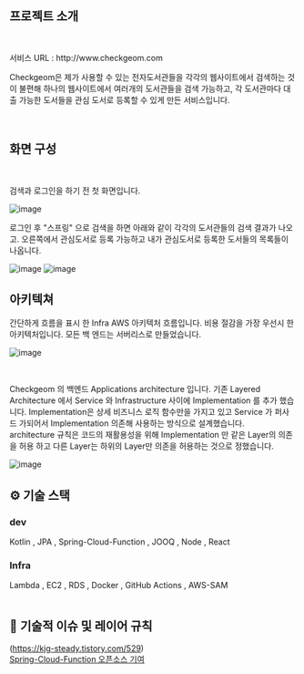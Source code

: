 

<div align
 
<br/>

## 프로젝트 소개 

<br/>
<p>서비스 URL : http://www.checkgeom.com </p>
<p> Checkgeom은 제가 사용할 수 있는 전자도서관들을 각각의 웹사이트에서 검색하는 것이 불편해 하나의 웹사이트에서 
여러개의 도서관들을 검색 가능하고, 각 도서관마다 대출 가능한 도서들을 관심 도서로 등록할 수 있게 만든 서비스입니다.
</p>

<br />

## 화면 구성 

<br/>

<p>검색과 로그인을 하기 전 첫 화면입니다. </p>

![image](https://github.com/user-attachments/assets/dbe08381-9441-4c9d-9266-a35147a955de)


<p>로그인 후 "스프링" 으로 검색을 하면 아래와 같이 각각의 도서관들의 검색 결과가 나오고.
오른쪽에서 관심도서로 등록 가능하고 내가 관심도서로 등록한 도서들의 목록들이 나옵니다.
 </p> 

![image](https://github.com/user-attachments/assets/286231c1-849e-473f-ba6d-61529fc5c648)
![image](https://github.com/user-attachments/assets/69268fad-a5cd-48f8-bee7-eff50aeed4e0)



## 아키텍쳐

<p> 간단하게 흐름을 표시 한 Infra AWS 아키텍처 흐름입니다.
비용 절감을 가장 우선시 한 아키텍처입니다. 모든 백 엔드는 서버리스로 만들었습니다. </p>

![image](https://github.com/user-attachments/assets/e96445fc-590d-45e1-bee1-18b4128e304e)

<br/>
<p> Checkgeom 의 백엔드 Applications architecture 입니다.
   기존 Layered Architecture 에서 Service 와 Infrastructure 사이에 Implementation 를 추가 했습니다.
  Implementation은 상세 비즈니스 로직 함수만을 가지고 있고 Service 가 퍼사드 가되어서 Implementation 의존해 사용하는 방식으로 설계했습니다. <br/>
 architecture 규칙은 코드의 재활용성을 위해 Implementation 만 같은 Layer의 의존을 허용 하고 다른 Layer는 하위의 Layer만 의존을 허용하는 것으로 정했습니다.  
 </p>

![image](https://github.com/user-attachments/assets/7b7b74ca-62be-4158-919a-33c613d53d70)


## ⚙ 기술 스택
### dev
<div>
Kotlin , JPA , Spring-Cloud-Function , JOOQ ,  Node , React 
</div>

### Infra
<div>
Lambda , EC2 , RDS , Docker , GitHub Actions , AWS-SAM 
</div>


<br />
 
## 🤔 기술적 이슈 및 레이어 규칙 
(https://kjg-steady.tistory.com/529)   <br/>
<a href= "https://github.com/spring-cloud/spring-cloud-function/pull/1199"> Spring-Cloud-Function 오픈소스 기여</a>
<!-- Lambda 콜드스타트시 동적 IP활당으로 인한 MySQL 복수의 커넥션 점유 -->























